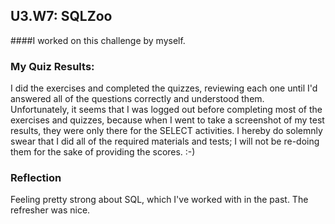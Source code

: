 ## U3.W7: SQLZoo

####I worked on this challenge by myself.



### My Quiz Results:
<!-- Include the link to your image (saved in the imgs folder) to display it inline. -->
I did the exercises and completed the quizzes, reviewing each one until I'd answered all of the questions correctly and understood them. Unfortunately, it seems that I was logged out before completing most of the exercises and quizzes, because when I went to take a screenshot of my test results, they were only there for the SELECT activities. I hereby do solemnly swear that I did all of the required materials and tests; I will not be re-doing them for the sake of providing the scores. :-)





### Reflection
Feeling pretty strong about SQL, which I've worked with in the past. The refresher was nice. 